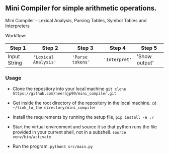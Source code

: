 
## Mini Compiler for simple arithmetic operations.

Mini Compiler - Lexical Analysis, Parsing Tables, Symbol Tables and Interpreters

Workflow:

|  Step 1  |Step 2          |Step 3               |Step 4           | Step 5
|----------|----------------|---------------------|-----------------|--------------
|Input String|`'Lexical Analysis'`|`'Parse tokens'`        | `'Interpret'` | 'Show output'


### Usage 

- Clone the repository into your local machine
``` git clone https://github.com/neerajp99/mini_compiler.git ```

- Get inside the root directory of the repository in the local machine. 
 ``` cd ~/link_to_the directory/mini_compiler ```
 
- Install the requirements by running the setup file,
 ``` pip install -e ./ ```

- Start the virtual environment and source it so that python runs the file provided in your current shell, not in a subshell.
``` source venv/bin/activate ``` 

- Run the program.
``` python3 src/main.py ```

